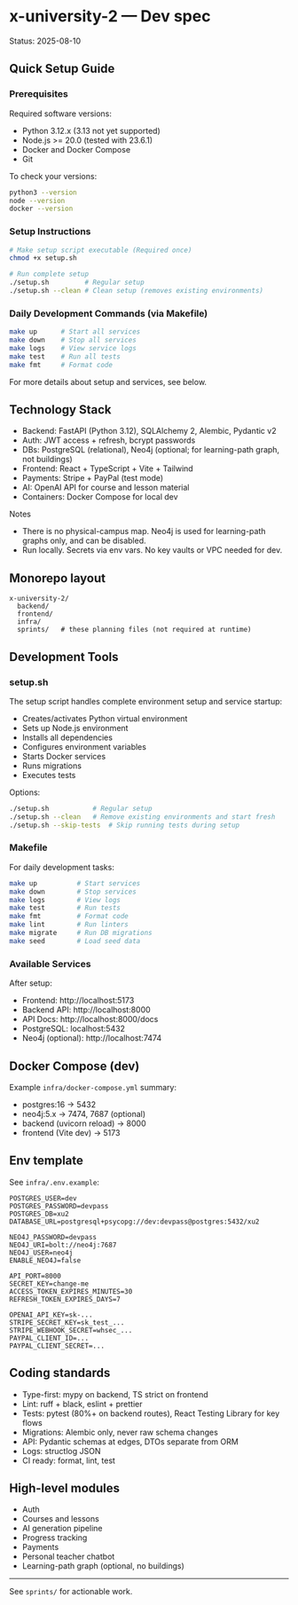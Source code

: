# x-university-2 — Dev spec

Status: 2025-08-10

## Quick Setup Guide

### Prerequisites

Required software versions:
- Python 3.12.x (3.13 not yet supported)
- Node.js >= 20.0 (tested with 23.6.1)
- Docker and Docker Compose
- Git

To check your versions:
```bash
python3 --version
node --version
docker --version
```

### Setup Instructions
```bash
# Make setup script executable (Required once)
chmod +x setup.sh

# Run complete setup
./setup.sh         # Regular setup
./setup.sh --clean # Clean setup (removes existing environments)
```

### Daily Development Commands (via Makefile)
```bash
make up      # Start all services
make down    # Stop all services
make logs    # View service logs
make test    # Run all tests
make fmt     # Format code
```

For more details about setup and services, see below.

## Technology Stack
- Backend: FastAPI (Python 3.12), SQLAlchemy 2, Alembic, Pydantic v2
- Auth: JWT access + refresh, bcrypt passwords
- DBs: PostgreSQL (relational), Neo4j (optional; for learning-path graph, not buildings)
- Frontend: React + TypeScript + Vite + Tailwind
- Payments: Stripe + PayPal (test mode)
- AI: OpenAI API for course and lesson material
- Containers: Docker Compose for local dev

Notes
- There is no physical-campus map. Neo4j is used for learning-path graphs only, and can be disabled.
- Run locally. Secrets via env vars. No key vaults or VPC needed for dev.

## Monorepo layout
```
x-university-2/
  backend/
  frontend/
  infra/
  sprints/   # these planning files (not required at runtime)
```

## Development Tools

### setup.sh
The setup script handles complete environment setup and service startup:
- Creates/activates Python virtual environment
- Sets up Node.js environment
- Installs all dependencies
- Configures environment variables
- Starts Docker services
- Runs migrations
- Executes tests

Options:
```bash
./setup.sh           # Regular setup
./setup.sh --clean   # Remove existing environments and start fresh
./setup.sh --skip-tests  # Skip running tests during setup
```

### Makefile
For daily development tasks:
```bash
make up          # Start services
make down        # Stop services
make logs        # View logs
make test        # Run tests
make fmt         # Format code
make lint        # Run linters
make migrate     # Run DB migrations
make seed        # Load seed data
```

### Available Services
After setup:
- Frontend: http://localhost:5173
- Backend API: http://localhost:8000
- API Docs: http://localhost:8000/docs
- PostgreSQL: localhost:5432
- Neo4j (optional): http://localhost:7474

## Docker Compose (dev)
Example `infra/docker-compose.yml` summary:
- postgres:16 → 5432
- neo4j:5.x → 7474, 7687 (optional)
- backend (uvicorn reload) → 8000
- frontend (Vite dev) → 5173

## Env template
See `infra/.env.example`:
```
POSTGRES_USER=dev
POSTGRES_PASSWORD=devpass
POSTGRES_DB=xu2
DATABASE_URL=postgresql+psycopg://dev:devpass@postgres:5432/xu2

NEO4J_PASSWORD=devpass
NEO4J_URI=bolt://neo4j:7687
NEO4J_USER=neo4j
ENABLE_NEO4J=false

API_PORT=8000
SECRET_KEY=change-me
ACCESS_TOKEN_EXPIRES_MINUTES=30
REFRESH_TOKEN_EXPIRES_DAYS=7

OPENAI_API_KEY=sk-...
STRIPE_SECRET_KEY=sk_test_...
STRIPE_WEBHOOK_SECRET=whsec_...
PAYPAL_CLIENT_ID=...
PAYPAL_CLIENT_SECRET=...
```

## Coding standards
- Type-first: mypy on backend, TS strict on frontend
- Lint: ruff + black, eslint + prettier
- Tests: pytest (80%+ on backend routes), React Testing Library for key flows
- Migrations: Alembic only, never raw schema changes
- API: Pydantic schemas at edges, DTOs separate from ORM
- Logs: structlog JSON
- CI ready: format, lint, test

## High-level modules
- Auth
- Courses and lessons
- AI generation pipeline
- Progress tracking
- Payments
- Personal teacher chatbot
- Learning-path graph (optional, no buildings)

---

See `sprints/` for actionable work. 
